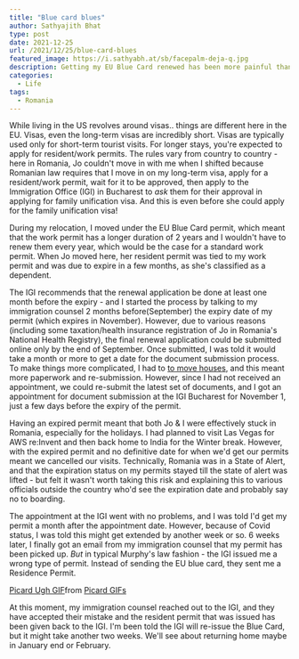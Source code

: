 ```yaml
---
title: "Blue card blues"
author: Sathyajith Bhat
type: post
date: 2021-12-25
url: /2021/12/25/blue-card-blues
featured_image: https://i.sathyabh.at/sb/facepalm-deja-q.jpg
description: Getting my EU Blue Card renewed has been more painful than it should have been.
categories: 
  - Life
tags:
  - Romania
---
```


While living in the US revolves around visas.. things are different here in the EU. Visas, even the long-term visas are incredibly short. Visas are typically used only for short-term tourist visits. For longer stays, you're expected to apply for resident/work permits. The rules vary from country to country - here in Romania, Jo couldn't move in with me when I shifted because Romanian law requires that I move in on my long-term visa, apply for a resident/work permit, wait for it to be approved, then apply to the Immigration Office (IGI) in Bucharest to *ask* them for their approval in applying for family unification visa. And this is even before she could apply for the family unification visa!

During my relocation, I moved under the EU Blue Card permit, which meant that the work permit has a longer duration of 2 years and I wouldn't have to renew them every year, which would be the case for a standard work permit. When Jo moved here, her resident permit was tied to my work permit and was due to expire in a few months, as she's classified as a dependent. 

The IGI recommends that the renewal application be done at least one month before the expiry - and I started the process by talking to my immigration counsel 2 months before(September) the expiry date of my permit (which expires in November). However, due to various reasons (including some taxation/health insurance registration of Jo in Romania's National Health Registry), the final renewal application could be submitted online only by the end of September. Once submitted, I was told it would take a month or more to get a date for the document submission process. To make things more complicated, I had to [to move houses](/2021/11/11/moving-house), and this meant more paperwork and re-submission. However, since I had not received an appointment, we could re-submit the latest set of documents, and I got an appointment for document submission at the IGI Bucharest for November 1, just a few days before the expiry of the permit.

Having an expired permit meant that both Jo & I were effectively stuck in Romania, especially for the holidays. I had planned to visit Las Vegas for AWS re:Invent and then back home to India for the Winter break. However, with the expired permit and no definitive date for when we'd get our permits meant we cancelled our visits. Technically, Romania was in a State of Alert, and that the expiration status on my permits stayed till the state of alert was lifted - but felt it wasn't worth taking this risk and explaining this to various officials outside the country who'd see the expiration date and probably say no to boarding.

The appointment at the IGI went with no problems, and I was told I'd get my permit a month after the appointment date. However, because of Covid status, I was told this might get extended by another week or so. 6 weeks later, I finally got an email from my immigration counsel that my permit has been picked up. *But* in typical Murphy's law fashion - the IGI issued me a wrong type of permit. Instead of sending the EU blue card, they sent me a Residence Permit.

<div class="tenor-gif-embed" data-postid="17203897" data-share-method="host" data-aspect-ratio="1.33333" data-width="100%"><a href="https://tenor.com/view/picard-ugh-star-trek-stress-facepalm-gif-17203897">Picard Ugh GIF</a>from <a href="https://tenor.com/search/picard-gifs">Picard GIFs</a></div> <script type="text/javascript" async src="https://tenor.com/embed.js"></script>


At this moment, my immigration counsel reached out to the IGI, and they have accepted their mistake and the resident permit that was issued has been given back to the IGI. I'm been told the IGI will re-issue the Blue Card, but it might take another two weeks. We'll see about returning home maybe in January end or February. 